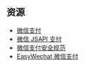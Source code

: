 ## 资源

* [微信支付](https://pay.weixin.qq.com/wiki/doc/api/index.html)
* [微信 JSAPI 支付](https://pay.weixin.qq.com/wiki/doc/api/jsapi.php?chapter=7_7&index=6)
* [微信支付安全规范](https://pay.weixin.qq.com/wiki/doc/api/tools/mch_pay.php?chapter=4_3)
* [EasyWechat 微信支付](https://easywechat.com/6.x/pay/server.html)
